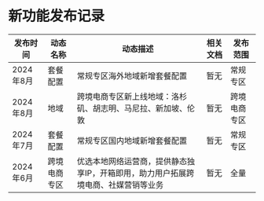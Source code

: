 # 新功能发布记录

| 发布时间  | 动态名称     | 动态描述                                                     | 相关文档 | 发布范围     |
| --------- | ------------ | ------------------------------------------------------------ | -------- | ------------ |
| 2024年8月 | 套餐配置     | 常规专区海外地域新增套餐配置                                 | 暂无     | 常规专区     |
| 2024年8月 | 地域         | 跨境电商专区新上线地域：洛杉矶、胡志明、马尼拉、新加坡、伦敦         | 暂无     | 跨境电商专区 |
| 2024年7月 | 套餐配置     | 常规专区国内地域新增套餐配置                                 | 暂无     | 常规专区     |
| 2024年6月 | 跨境电商专区 | 优选本地网络运营商，提供静态独享IP，开箱即用，助力用户拓展跨境电商、社媒营销等业务 | 暂无     | 全量         |

